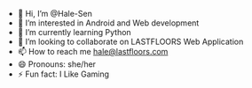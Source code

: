 - 👋 Hi, I’m @Hale-Sen
- 👀 I’m interested in Android and Web development
- 🌱 I’m currently learning Python
- 💞️ I’m looking to collaborate on LASTFLOORS Web Application
- 📫 How to reach me hale@lastfloors.com
- 😄 Pronouns: she/her
- ⚡ Fun fact: I Like Gaming

<!---
Hale-Sen/Hale-Sen is a ✨ special ✨ repository because its `README.md` (this file) appears on your GitHub profile.
You can click the Preview link to take a look at your changes.
--->
